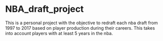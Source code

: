 # NBA_draft_project

This is a personal project with the objective to redraft each nba draft from 1997 to 2017 based on player production during their careers. This takes into account players with at least 5 years in the nba. 
